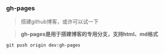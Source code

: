 ### gh-pages

> 搭建github博客，或许可以试一下

> **gh-pages是用于搭建博客的专用分支，支持html、md格式**

`git push origin dev:gh-pages`